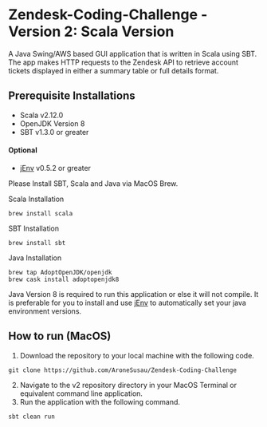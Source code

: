 # Zendesk-Coding-Challenge - Version 2: Scala Version

A Java Swing/AWS based GUI application that is written in Scala using SBT. The app makes HTTP requests to the Zendesk API to retrieve account tickets displayed in either a summary table or full details format.

## Prerequisite Installations

- Scala v2.12.0
- OpenJDK Version 8
- SBT v1.3.0 or greater
#### Optional
- [jEnv](https://www.jenv.be/) v0.5.2 or greater

Please Install SBT, Scala and Java via MacOS Brew.

Scala Installation
```
brew install scala
```

SBT Installation
```
brew install sbt
```

Java Installation
```
brew tap AdoptOpenJDK/openjdk
brew cask install adoptopenjdk8
```

Java Version 8 is required to run this application or else it will not compile. It is preferable for you to install and use [jEnv](https://www.jenv.be/) to automatically set your java environment versions.
## How to run (MacOS)

1. Download the repository to your local machine with the following code.
```
git clone https://github.com/AroneSusau/Zendesk-Coding-Challenge
```
2. Navigate to the v2 repository directory in your MacOS Terminal or equivalent command line application.
3. Run the application with the following command.
```
sbt clean run
```

